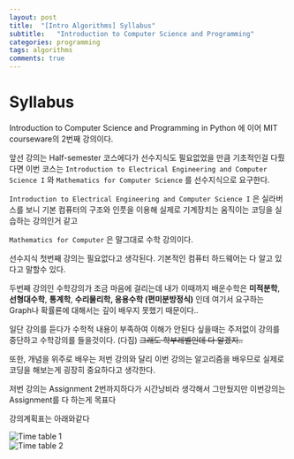```yaml
---
layout: post
title:  "[Intro Algorithms] Syllabus"
subtitle:   "Introduction to Computer Science and Programming"
categories: programming
tags: algorithms
comments: true
---
```


# Syllabus

Introduction to Computer Science and Programming in Python 에 이어 MIT courseware의 2번째 강의이다.

앞선 강의는 Half-semester 코스에다가 선수지식도 필요없었을 만큼 기초적인걸 다뤘다면 이번 코스는 `Introduction to Electrical Engineering and Computer Science I` 와 `Mathematics for Computer Science` 를 선수지식으로 요구한다.

 `Introduction to Electrical Engineering and Computer Science I` 은 실라버스를 보니 기본 컴퓨터의 구조와 인풋을 이용해 실제로 기계장치는 움직이는 코딩을 실습하는 강의인거 같고

`Mathematics for Computer` 은 말그대로 수학 강의이다.

선수지식 첫번째 강의는 필요없다고 생각된다. 기본적인 컴퓨터 하드웨어는 다 알고 있다고 말할수 있다. 

두번째 강의인 수학강의가 조금 마음에 걸리는데 내가 이때까지 배운수학은 **미적분학**, **선형대수학**, **통계학**, **수리물리학, 응용수학 (편미분방정식)** 인데 여기서 요구하는 Graph나 확률룐에 대해서는 깊이 배우지 못했기 때문이다..

일단 강의를 듣다가 수학적 내용이 부족하여 이해가 안된다 싶을때는 주저없이 강의를 중단하고 수학강의를 들을것이다. (다짐)  ~~그래도 학부레벨인데 다 알겠지..~~

또한, 개념을 위주로 배우는 저번 강의와 달리 이번 강의는 알고리즘을 배우므로  실제로 코딩을 해보는게 굉장히 중요하다고 생각한다.

저번 강의는 Assignment 2번까지하다가 시간낭비라 생각해서 그만뒀지만 이번강의는 Assignment를 다 하는게 목표다

강의계획표는 아래와같다

![Time table 1](https://swha0105.github.io/assets/intro_algorithm/image/syllabus_Untitled.png)  
![Time table 2](https://swha0105.github.io/assets/intro_algorithm/image/syllabus_Untitled_1.png)

